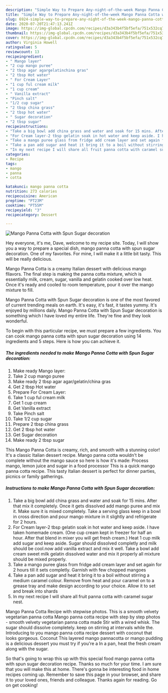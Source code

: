 ```yaml
---
description: "Simple Way to Prepare Any-night-of-the-week Mango Panna Cotta with Spun Sugar decoration"
title: "Simple Way to Prepare Any-night-of-the-week Mango Panna Cotta with Spun Sugar decoration"
slug: 6924-simple-way-to-prepare-any-night-of-the-week-mango-panna-cotta-with-spun-sugar-decoration
date: 2020-07-20T21:47:13.241Z
image: https://img-global.cpcdn.com/recipes/d3a343b4f5bf5efa/751x532cq70/mango-panna-cotta-with-spun-sugar-decoration-recipe-main-photo.jpg
thumbnail: https://img-global.cpcdn.com/recipes/d3a343b4f5bf5efa/751x532cq70/mango-panna-cotta-with-spun-sugar-decoration-recipe-main-photo.jpg
cover: https://img-global.cpcdn.com/recipes/d3a343b4f5bf5efa/751x532cq70/mango-panna-cotta-with-spun-sugar-decoration-recipe-main-photo.jpg
author: Virginia Howell
ratingvalue: 5
reviewcount: 13
recipeingredient:
- " Mango layer"
- "2 cup mango puree"
- "2 tbsp agar agargelatinchina gras"
- "2 tbsp Hot water"
- " For Cream Layer"
- "1 cup ful cream milk"
- "1 cup cream"
- " Vanilla extract"
- "Pinch salt"
- "1/2 cup sugar"
- "2 tbsp china grass"
- "2 tbsp hot water"
- " Sugar decoration"
- "2 tbsp sugar"
recipeinstructions:
- "Take a big bowl add china grass and water and soak for 15 mins. After that mix it completely. Once it gets dissolved add mango puree and mix it. Make sure it is mixed completely. Take a serving glass keep in a bowl in cross direction and pour mango mixture in it slightly and refrigerate for 2 hours."
- "For Cream layer-2 tbsp gelatin soak in hot water and keep aside. I have taken homemade cream. (One cup cream kept in freezer for half an hour. After that blend in mixer you will get fresh cream.) Heat 1 cup milk add sugar and keep aside. Sugar should dissolved completly and milk should be cool.now add vanilla extract and mix it well. Take a bowl add cream sweet milk gelatin dissolved water and mix it properly all mixture should be mixed properly."
- "Take a mango puree glass from fridge add cream layer and set again for 2 hours till it sets completly. Garnish with few chopped mangoes"
- "Take a pan add sugar and heat it bring it to a boil without stirring a medium caramel colour. Remove from heat and pour caramel on to a grease tray and make design according to your choice. Allow it to set and break into shards"
- "In my next recipe I will share all fruit panna cotta with caramel sugar nest."
categories:
- Recipe
tags:
- mango
- panna
- cotta

katakunci: mango panna cotta 
nutrition: 273 calories
recipecuisine: American
preptime: "PT23M"
cooktime: "PT55M"
recipeyield: "3"
recipecategory: Dessert

---
```



![Mango Panna Cotta with Spun Sugar decoration](https://img-global.cpcdn.com/recipes/d3a343b4f5bf5efa/751x532cq70/mango-panna-cotta-with-spun-sugar-decoration-recipe-main-photo.jpg)

Hey everyone, it's me, Dave, welcome to my recipe site. Today, I will show you a way to prepare a special dish, mango panna cotta with spun sugar decoration. One of my favorites. For mine, I will make it a little bit tasty. This will be really delicious.

Mango Panna Cotta is a creamy Italian dessert with delicious mango fllavors. The final step is making the panna cotta mixture, which is essentially milk, cream, sugar, vanilla and gelatin cooked over low heat. Once it&#39;s ready and cooled to room temperature, pour it over the mango mixture to fill.

Mango Panna Cotta with Spun Sugar decoration is one of the most favored of current trending meals on earth. It's easy, it's fast, it tastes yummy. It's enjoyed by millions daily. Mango Panna Cotta with Spun Sugar decoration is something which I have loved my entire life. They're fine and they look wonderful.


To begin with this particular recipe, we must prepare a few ingredients. You can cook mango panna cotta with spun sugar decoration using 14 ingredients and 5 steps. Here is how you can achieve it.

<!--inarticleads1-->

##### The ingredients needed to make Mango Panna Cotta with Spun Sugar decoration:

1. Make ready  Mango layer:
1. Take 2 cup mango puree
1. Make ready 2 tbsp agar agar/gelatin/china gras
1. Get 2 tbsp Hot water
1. Prepare  For Cream Layer:
1. Take 1 cup ful cream milk
1. Get 1 cup cream
1. Get  Vanilla extract
1. Take Pinch salt
1. Take 1/2 cup sugar
1. Prepare 2 tbsp china grass
1. Get 2 tbsp hot water
1. Get  Sugar decoration
1. Make ready 2 tbsp sugar


This Mango Panna Cotta is creamy, rich, and smooth with a stunning color! It&#39;s a classic Italian dessert recipe. Mango panna cotta wouldn&#39;t be complete without the mango sauce so here is how it&#39;s made: Process mango, lemon juice and sugar in a food processor This is a quick mango panna cotta recipe. This tasty Italian dessert is perfect for dinner parties, picnics or family gatherings. 

<!--inarticleads2-->

##### Instructions to make Mango Panna Cotta with Spun Sugar decoration:

1. Take a big bowl add china grass and water and soak for 15 mins. After that mix it completely. Once it gets dissolved add mango puree and mix it. Make sure it is mixed completely. Take a serving glass keep in a bowl in cross direction and pour mango mixture in it slightly and refrigerate for 2 hours.
1. For Cream layer-2 tbsp gelatin soak in hot water and keep aside. I have taken homemade cream. (One cup cream kept in freezer for half an hour. After that blend in mixer you will get fresh cream.) Heat 1 cup milk add sugar and keep aside. Sugar should dissolved completly and milk should be cool.now add vanilla extract and mix it well. Take a bowl add cream sweet milk gelatin dissolved water and mix it properly all mixture should be mixed properly.
1. Take a mango puree glass from fridge add cream layer and set again for 2 hours till it sets completly. Garnish with few chopped mangoes
1. Take a pan add sugar and heat it bring it to a boil without stirring a medium caramel colour. Remove from heat and pour caramel on to a grease tray and make design according to your choice. Allow it to set and break into shards
1. In my next recipe I will share all fruit panna cotta with caramel sugar nest.


Mango Panna Cotta Recipe with stepwise photos. This is a smooth velvety vegetarian panna cotta Mango panna cotta recipe with step by step photos - smooth velvety vegetarian panna cotta made Stir with a wired whisk. The sugar should dissolve completely. keep on stirring at intervals while the. Introducing to you mango panna cotta recipe dessert with coconut that looks gorgeous. Coconut This layered mango pannacotta or mango pudding is a delicious dessert you must try if you&#39;re a In a pan, heat the fresh cream along with the sugar. 

So that's going to wrap this up with this special food mango panna cotta with spun sugar decoration recipe. Thanks so much for your time. I am sure that you will make this at home. There's gonna be interesting food in home recipes coming up. Remember to save this page in your browser, and share it to your loved ones, friends and colleague. Thanks again for reading. Go on get cooking!
